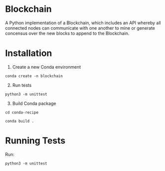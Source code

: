 # Blockchain

A Python implementation of a Blockchain, which includes an API whereby
all connected nodes can communicate with one another to mine or
generate concensus over the new blocks to append to the Blockchain.

# Installation

1. Create a new Conda environment

`conda create -n blockchain`

2. Run tests

`python3 -m unittest`

3. Build Conda package

`cd conda-recipe`

`conda build .`

# Running Tests

Run:

`python3 -m unittest`